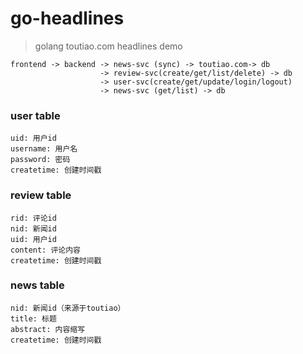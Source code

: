 # go-headlines

> golang toutiao.com headlines demo

```
frontend -> backend -> news-svc (sync) -> toutiao.com-> db
                    -> review-svc(create/get/list/delete) -> db
                    -> user-svc(create/get/update/login/logout)
                    -> news-svc (get/list) -> db
```

### user table

```
uid: 用户id
username: 用户名
password: 密码
createtime: 创建时间戳
```

### review table

```
rid: 评论id
nid: 新闻id
uid: 用户id
content: 评论内容
createtime: 创建时间戳
```

### news table

```
nid: 新闻id（来源于toutiao）
title: 标题
abstract: 内容缩写
createtime: 创建时间戳
```
